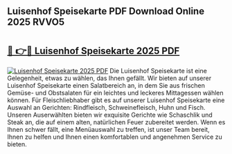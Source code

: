 ## Luisenhof Speisekarte PDF Download Online 2025 RVVO5

# <h2><a href="http://gcdyew1.nevu.top/?p=Luisenhof+Speisekarte">🔗 👉🔴 Luisenhof Speisekarte 2025 PDF</a></h2>

[![Luisenhof Speisekarte 2025 PDF](https://i.imgur.com/dBaPXMq.png)](http://gcdyew1.nevu.top/?p=Luisenhof+Speisekarte)
Die Luisenhof Speisekarte ist eine Gelegenheit, etwas zu wählen, das Ihnen gefällt. Wir bieten auf unserer Luisenhof Speisekarte einen Salatbereich an, in dem Sie aus frischen Gemüse- und Obstsalaten für ein leichtes und leckeres Mittagessen wählen können. Für Fleischliebhaber gibt es auf unserer Luisenhof Speisekarte eine Auswahl an Gerichten: Rindfleisch, Schweinefleisch, Huhn und Fisch. Unseren Auserwählten bieten wir exquisite Gerichte wie Schaschlik und Steak an, die auf einem alten, natürlichen Feuer zubereitet werden. Wenn es Ihnen schwer fällt, eine Menüauswahl zu treffen, ist unser Team bereit, Ihnen zu helfen und Ihnen einen komfortablen und angenehmen Service zu bieten.
